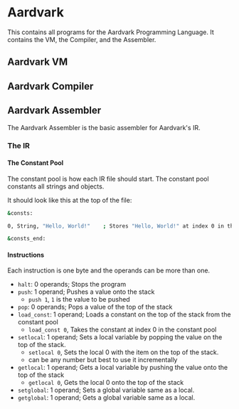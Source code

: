 # Aardvark

This contains all programs for the Aardvark Programming Language. It contains the VM, the Compiler, and the Assembler.

## Aardvark VM


## Aardvark Compiler


## Aardvark Assembler

The Aardvark Assembler is the basic assembler for Aardvark's IR.

### The IR

#### The Constant Pool

The constant pool is how each IR file should start. The constant pool constants all strings and objects.

It should look like this at the top of the file:
```bash
&consts:

0, String, "Hello, World!"    ; Stores "Hello, World!" at index 0 in the pool

&consts_end:
```

#### Instructions

Each instruction is one byte and the operands can be more than one.

- `halt`: 0 operands; Stops the program
- `push`: 1 operand; Pushes a value onto the stack
  - `push 1`, `1` is the value to be pushed
- `pop`: 0 operands; Pops a value of the top of the stack
- `load_const`: 1 operand; Loads a constant on the top of the stack from the constant pool
  - `load_const 0`, Takes the constant at index 0 in the constant pool
- `setlocal`: 1 operand; Sets a local variable by popping the value on the top of the stack.
  - `setlocal 0`, Sets the local 0 with the item on the top of the stack.
  - can be any number but best to use it incrementally
- `getlocal`: 1 operand; Gets a local variable by pushing the value onto the top of the stack
  - `getlocal 0`, Gets the local 0 onto the top of the stack
- `setglobal`: 1 operand; Sets a global variable same as a local.
- `getglobal`: 1 operand; Gets a global variable same as a local.